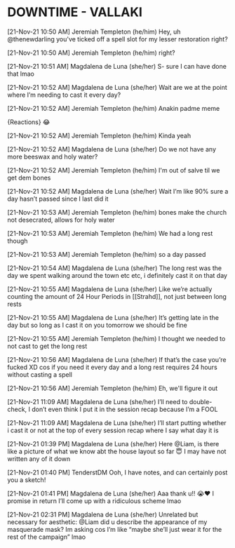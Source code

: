 # DOWNTIME - VALLAKI

[21-Nov-21 10:50 AM] Jeremiah Templeton (he/him)
Hey, uh @thenewdarling you've ticked off a spell slot for my lesser restoration right?


[21-Nov-21 10:50 AM] Jeremiah Templeton (he/him)
right?


[21-Nov-21 10:51 AM] Magdalena de Luna (she/her)
S- sure I can have done that lmao


[21-Nov-21 10:52 AM] Magdalena de Luna (she/her)
Wait are we at the point where I’m needing to cast it every day?


[21-Nov-21 10:52 AM] Jeremiah Templeton (he/him)
Anakin padme meme

{Reactions}
😂 

[21-Nov-21 10:52 AM] Jeremiah Templeton (he/him)
Kinda yeah


[21-Nov-21 10:52 AM] Magdalena de Luna (she/her)
Do we not have any more beeswax and holy water?


[21-Nov-21 10:52 AM] Jeremiah Templeton (he/him)
I'm out of salve til we get dem bones


[21-Nov-21 10:52 AM] Magdalena de Luna (she/her)
Wait I’m like 90% sure a day hasn’t passed since I last did it


[21-Nov-21 10:53 AM] Jeremiah Templeton (he/him)
bones make the church not desecrated, allows for holy water


[21-Nov-21 10:53 AM] Jeremiah Templeton (he/him)
We had a long rest though


[21-Nov-21 10:53 AM] Jeremiah Templeton (he/him)
so a day passed


[21-Nov-21 10:54 AM] Magdalena de Luna (she/her)
The long rest was the day we spent walking around the town etc etc, i definitely cast it on that day


[21-Nov-21 10:55 AM] Magdalena de Luna (she/her)
Like we’re actually counting the amount of 24 Hour Periods in [[Strahd]], not just between long rests


[21-Nov-21 10:55 AM] Magdalena de Luna (she/her)
It’s getting late in the day but so long as I cast it on you tomorrow we should be fine


[21-Nov-21 10:55 AM] Jeremiah Templeton (he/him)
I thought we needed to not cast to get the long rest


[21-Nov-21 10:56 AM] Magdalena de Luna (she/her)
If that’s the case you’re fucked XD cos if you need it every day and a long rest requires 24 hours without casting a spell


[21-Nov-21 10:56 AM] Jeremiah Templeton (he/him)
Eh, we'll figure it out


[21-Nov-21 11:09 AM] Magdalena de Luna (she/her)
I’ll need to double-check, I don’t even think I put it in the session recap because I’m a FOOL


[21-Nov-21 11:09 AM] Magdalena de Luna (she/her)
I’ll start putting whether i cast it or not at the top of every session recap where I say what day it is


[21-Nov-21 01:39 PM] Magdalena de Luna (she/her)
Here @Liam, is there like a picture of what we know abt the house layout so far 😇 I may have not written any of it down


[21-Nov-21 01:40 PM] TenderstDM
Ooh, I have notes, and can certainly post you a sketch!


[21-Nov-21 01:41 PM] Magdalena de Luna (she/her)
Aaa thank u!! 😭❤️ I promise in return I’ll come up with a ridiculous scheme lmao


[21-Nov-21 02:31 PM] Magdalena de Luna (she/her)
Unrelated but necessary for aesthetic: @Liam did u describe the appearance of my masquerade mask? Im asking cos I’m like “maybe she’ll just wear it for the rest of the campaign” lmao